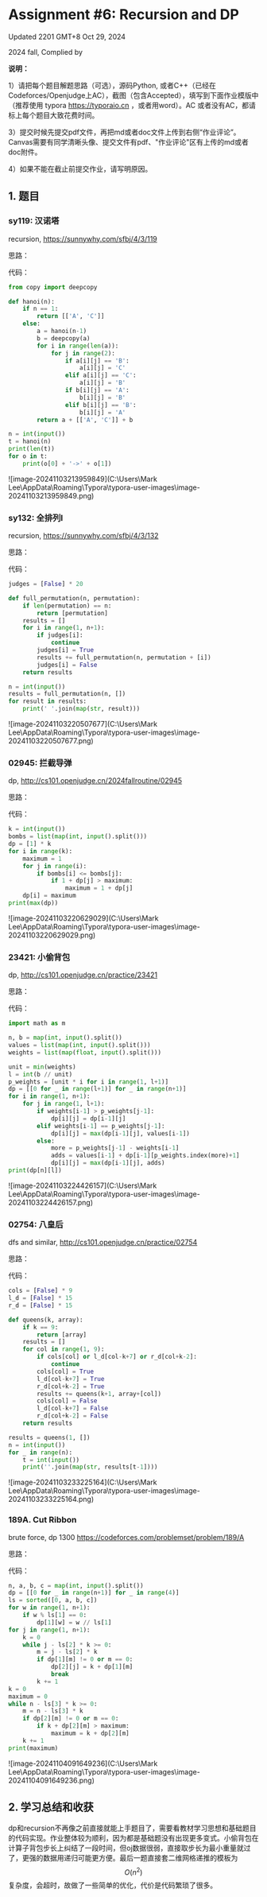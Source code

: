 # Assignment #6: Recursion and DP

Updated 2201 GMT+8 Oct 29, 2024

2024 fall, Complied by



**说明：**

1）请把每个题目解题思路（可选），源码Python, 或者C++（已经在Codeforces/Openjudge上AC），截图（包含Accepted），填写到下面作业模版中（推荐使用 typora https://typoraio.cn ，或者用word）。AC 或者没有AC，都请标上每个题目大致花费时间。

3）提交时候先提交pdf文件，再把md或者doc文件上传到右侧“作业评论”。Canvas需要有同学清晰头像、提交文件有pdf、"作业评论"区有上传的md或者doc附件。

4）如果不能在截止前提交作业，请写明原因。



## 1. 题目

### sy119: 汉诺塔

recursion, https://sunnywhy.com/sfbj/4/3/119  

思路：



代码：

```python
from copy import deepcopy

def hanoi(n):
    if n == 1:
        return [['A', 'C']]
    else:
        a = hanoi(n-1)
        b = deepcopy(a)
        for i in range(len(a)):
            for j in range(2):
                if a[i][j] == 'B':
                    a[i][j] = 'C'
                elif a[i][j] == 'C':
                    a[i][j] = 'B'
                if b[i][j] == 'A':
                    b[i][j] = 'B'
                elif b[i][j] == 'B':
                    b[i][j] = 'A'
        return a + [['A', 'C']] + b

n = int(input())
t = hanoi(n)
print(len(t))
for o in t:
    print(o[0] + '->' + o[1])
```

![image-20241103213959849](C:\Users\Mark Lee\AppData\Roaming\Typora\typora-user-images\image-20241103213959849.png)



### sy132: 全排列I

recursion, https://sunnywhy.com/sfbj/4/3/132

思路：



代码：

```python
judges = [False] * 20

def full_permutation(n, permutation):
    if len(permutation) == n:
        return [permutation]
    results = []
    for i in range(1, n+1):
        if judges[i]:
            continue
        judges[i] = True
        results += full_permutation(n, permutation + [i])
        judges[i] = False
    return results

n = int(input())
results = full_permutation(n, [])
for result in results:
    print(' '.join(map(str, result)))
```

![image-20241103220507677](C:\Users\Mark Lee\AppData\Roaming\Typora\typora-user-images\image-20241103220507677.png)



### 02945: 拦截导弹 

dp, http://cs101.openjudge.cn/2024fallroutine/02945

思路：



代码：

```python
k = int(input())
bombs = list(map(int, input().split()))
dp = [1] * k
for i in range(k):
    maximum = 1
    for j in range(i):
        if bombs[i] <= bombs[j]:
            if 1 + dp[j] > maximum:
                maximum = 1 + dp[j]
    dp[i] = maximum
print(max(dp))
```

![image-20241103220629029](C:\Users\Mark Lee\AppData\Roaming\Typora\typora-user-images\image-20241103220629029.png)



### 23421: 小偷背包 

dp, http://cs101.openjudge.cn/practice/23421

思路：



代码：

```python
import math as m

n, b = map(int, input().split())
values = list(map(int, input().split()))
weights = list(map(float, input().split()))

unit = min(weights)
l = int(b // unit)
p_weights = [unit * i for i in range(1, l+1)]
dp = [[0 for _ in range(l+1)] for _ in range(n+1)]
for i in range(1, n+1):
    for j in range(1, l+1):
        if weights[i-1] > p_weights[j-1]:
            dp[i][j] = dp[i-1][j]
        elif weights[i-1] == p_weights[j-1]:
            dp[i][j] = max(dp[i-1][j], values[i-1])
        else:
            more = p_weights[j-1] - weights[i-1]
            adds = values[i-1] + dp[i-1][p_weights.index(more)+1]
            dp[i][j] = max(dp[i-1][j], adds)
print(dp[n][l])
```

![image-20241103224426157](C:\Users\Mark Lee\AppData\Roaming\Typora\typora-user-images\image-20241103224426157.png)



### 02754: 八皇后

dfs and similar, http://cs101.openjudge.cn/practice/02754

思路：



代码：

```python
cols = [False] * 9
l_d = [False] * 15
r_d = [False] * 15

def queens(k, array):
    if k == 9:
        return [array]
    results = []
    for col in range(1, 9):
        if cols[col] or l_d[col-k+7] or r_d[col+k-2]:
            continue
        cols[col] = True
        l_d[col-k+7] = True
        r_d[col+k-2] = True
        results += queens(k+1, array+[col])
        cols[col] = False
        l_d[col-k+7] = False
        r_d[col+k-2] = False
    return results

results = queens(1, [])
n = int(input())
for _ in range(n):
    t = int(input())
    print(''.join(map(str, results[t-1])))
```

![image-20241103233225164](C:\Users\Mark Lee\AppData\Roaming\Typora\typora-user-images\image-20241103233225164.png)



### 189A. Cut Ribbon 

brute force, dp 1300 https://codeforces.com/problemset/problem/189/A

思路：



代码：

```python
n, a, b, c = map(int, input().split())
dp = [[0 for _ in range(n+1)] for _ in range(4)]
ls = sorted([0, a, b, c])
for w in range(1, n+1):
    if w % ls[1] == 0:
        dp[1][w] = w // ls[1]
for j in range(1, n+1):
    k = 0
    while j - ls[2] * k >= 0:
        m = j - ls[2] * k
        if dp[1][m] != 0 or m == 0:
            dp[2][j] = k + dp[1][m]
            break
        k += 1
k = 0
maximum = 0
while n - ls[3] * k >= 0:
    m = n - ls[3] * k
    if dp[2][m] != 0 or m == 0:
        if k + dp[2][m] > maximum:
            maximum = k + dp[2][m]
    k += 1
print(maximum)
```

![image-20241104091649236](C:\Users\Mark Lee\AppData\Roaming\Typora\typora-user-images\image-20241104091649236.png)



## 2. 学习总结和收获

dp和recursion不再像之前直接就能上手题目了，需要看教材学习思想和基础题目的代码实现。作业整体较为顺利，因为都是基础题没有出现更多变式。小偷背包在计算子背包步长上纠结了一段时间，但oj数据很弱，直接取步长为最小重量就过了，更强的数据用递归可能更方便。最后一题直接套二维网格递推的模板为 $$O(n^2)$$ 复杂度，会超时，故做了一些简单的优化，代价是代码繁琐了很多。









